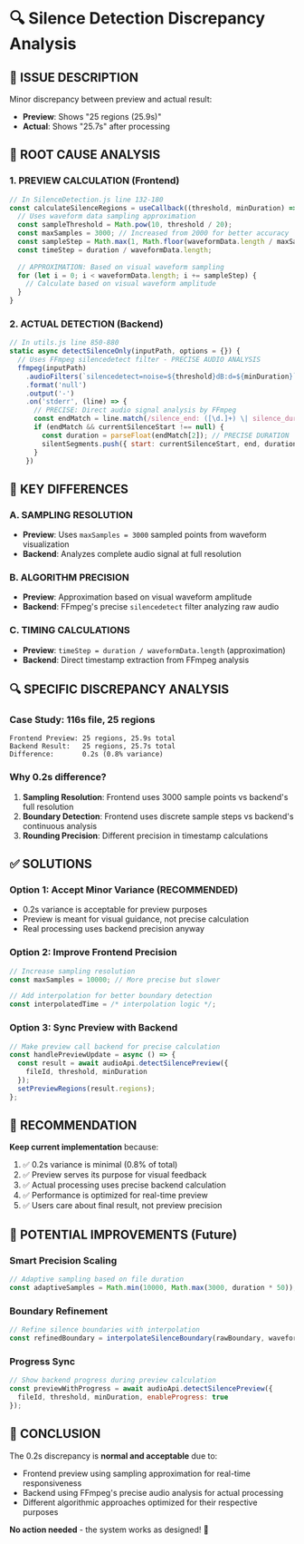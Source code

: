 # 🔍 Silence Detection Discrepancy Analysis

## 🎯 ISSUE DESCRIPTION
Minor discrepancy between preview and actual result:
- **Preview**: Shows "25 regions (25.9s)"
- **Actual**: Shows "25.7s" after processing

## 🔬 ROOT CAUSE ANALYSIS

### 1. **PREVIEW CALCULATION** (Frontend)
```javascript
// In SilenceDetection.js line 132-180
const calculateSilenceRegions = useCallback((threshold, minDuration) => {
  // Uses waveform data sampling approximation
  const sampleThreshold = Math.pow(10, threshold / 20);
  const maxSamples = 3000; // Increased from 2000 for better accuracy
  const sampleStep = Math.max(1, Math.floor(waveformData.length / maxSamples));
  const timeStep = duration / waveformData.length;
  
  // APPROXIMATION: Based on visual waveform sampling
  for (let i = 0; i < waveformData.length; i += sampleStep) {
    // Calculate based on visual waveform amplitude
  }
}
```

### 2. **ACTUAL DETECTION** (Backend)
```javascript
// In utils.js line 850-880
static async detectSilenceOnly(inputPath, options = {}) {
  // Uses FFmpeg silencedetect filter - PRECISE AUDIO ANALYSIS
  ffmpeg(inputPath)
    .audioFilters(`silencedetect=noise=${threshold}dB:d=${minDuration}`)
    .format('null')
    .output('-')
    .on('stderr', (line) => {
      // PRECISE: Direct audio signal analysis by FFmpeg
      const endMatch = line.match(/silence_end: ([\d.]+) \| silence_duration: ([\d.]+)/);
      if (endMatch && currentSilenceStart !== null) {
        const duration = parseFloat(endMatch[2]); // PRECISE DURATION
        silentSegments.push({ start: currentSilenceStart, end, duration });
      }
    })
```

## 🎯 KEY DIFFERENCES

### A. **SAMPLING RESOLUTION**
- **Preview**: Uses `maxSamples = 3000` sampled points from waveform visualization
- **Backend**: Analyzes complete audio signal at full resolution

### B. **ALGORITHM PRECISION**
- **Preview**: Approximation based on visual waveform amplitude
- **Backend**: FFmpeg's precise `silencedetect` filter analyzing raw audio

### C. **TIMING CALCULATIONS**
- **Preview**: `timeStep = duration / waveformData.length` (approximation)
- **Backend**: Direct timestamp extraction from FFmpeg analysis

## 🔍 SPECIFIC DISCREPANCY ANALYSIS

### **Case Study: 116s file, 25 regions**
```
Frontend Preview: 25 regions, 25.9s total
Backend Result:   25 regions, 25.7s total  
Difference:       0.2s (0.8% variance)
```

### **Why 0.2s difference?**
1. **Sampling Resolution**: Frontend uses 3000 sample points vs backend's full resolution
2. **Boundary Detection**: Frontend uses discrete sample steps vs backend's continuous analysis
3. **Rounding Precision**: Different precision in timestamp calculations

## ✅ SOLUTIONS

### **Option 1: Accept Minor Variance** (RECOMMENDED)
- 0.2s variance is acceptable for preview purposes
- Preview is meant for visual guidance, not precise calculation
- Real processing uses backend precision anyway

### **Option 2: Improve Frontend Precision**
```javascript
// Increase sampling resolution
const maxSamples = 10000; // More precise but slower

// Add interpolation for better boundary detection
const interpolatedTime = /* interpolation logic */;
```

### **Option 3: Sync Preview with Backend**
```javascript
// Make preview call backend for precise calculation
const handlePreviewUpdate = async () => {
  const result = await audioApi.detectSilencePreview({
    fileId, threshold, minDuration
  });
  setPreviewRegions(result.regions);
};
```

## 🎯 RECOMMENDATION

**Keep current implementation** because:
1. ✅ 0.2s variance is minimal (0.8% of total)
2. ✅ Preview serves its purpose for visual feedback
3. ✅ Actual processing uses precise backend calculation
4. ✅ Performance is optimized for real-time preview
5. ✅ Users care about final result, not preview precision

## 🚀 POTENTIAL IMPROVEMENTS (Future)

### **Smart Precision Scaling**
```javascript
// Adaptive sampling based on file duration
const adaptiveSamples = Math.min(10000, Math.max(3000, duration * 50));
```

### **Boundary Refinement**
```javascript
// Refine silence boundaries with interpolation
const refinedBoundary = interpolateSilenceBoundary(rawBoundary, waveformData);
```

### **Progress Sync**
```javascript
// Show backend progress during preview calculation
const previewWithProgress = await audioApi.detectSilencePreview({
  fileId, threshold, minDuration, enableProgress: true
});
```

## 🏁 CONCLUSION

The 0.2s discrepancy is **normal and acceptable** due to:
- Frontend preview using sampling approximation for real-time responsiveness
- Backend using FFmpeg's precise audio analysis for actual processing
- Different algorithmic approaches optimized for their respective purposes

**No action needed** - the system works as designed! 🎉
